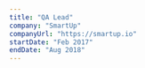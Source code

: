 ```yaml
---
title: "QA Lead"
company: "SmartUp"
companyUrl: "https://smartup.io"
startDate: "Feb 2017"
endDate: "Aug 2018"
---
```

